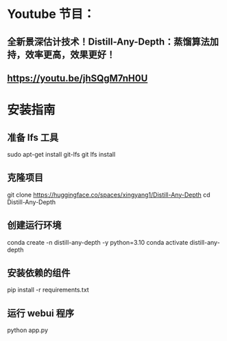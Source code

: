 # Youtube 节目：
## 全新景深估计技术！Distill-Any-Depth：蒸馏算法加持，效率更高，效果更好！
## https://youtu.be/jhSQgM7nH0U

# 安装指南

## 准备 lfs 工具
sudo apt-get install git-lfs
git lfs install

## 克隆项目
git clone https://huggingface.co/spaces/xingyang1/Distill-Any-Depth
cd Distill-Any-Depth

## 创建运行环境
conda create -n distill-any-depth -y python=3.10
conda activate distill-any-depth

## 安装依赖的组件
pip install -r requirements.txt

## 运行 webui 程序
python app.py







